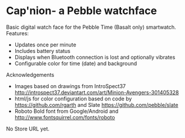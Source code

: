 # Cap'nion- a Pebble watchface

Basic digital watch face for the Pebble Time (Basalt only) smartwatch. Features:
  * Updates once per minute
  * Includes battery status
  * Displays when Bluetooth connection is lost and optionally vibrates
  * Configurable color for time (date) and background

Acknowledgements

  * Images based on drawings from IntroSpect37 http://introspect37.deviantart.com/art/Minion-Avengers-301405328
  * html/js for color configuration based on code by https://github.com/rgarth and Slate https://github.com/pebble/slate
  * Roboto Bold font from Google/Android and http://www.fontsquirrel.com/fonts/roboto

No Store URL yet.
